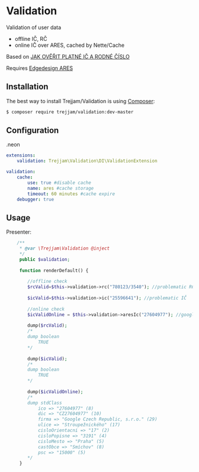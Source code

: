 Validation
==========

Validation of user data
<ul>
<li>offline IČ, RČ
<li>online IČ over ARES, cached by Nette/Cache
</ul>

Based on
[JAK OVĚŘIT PLATNÉ IČ A RODNÉ ČÍSLO](http://phpfashion.com/jak-overit-platne-ic-a-rodne-cislo)

Requires
[Edgedesign ARES](https://github.com/EdgedesignCZ/ares)


Installation
------------

The best way to install Trejjam/Validation is using  [Composer](http://getcomposer.org/):

```sh
$ composer require trejjam/validation:dev-master
```

Configuration
-------------

.neon
```yml
extensions:
	validation: Trejjam\Validation\DI\ValidationExtension

validation:
	cache:
		use: true #disable cache
		name: ares #cache storage
		timeout: 60 minutes #cache expire
	debugger: true
```

Usage
-----

Presenter:

```php
	/**
	 * @var \Trejjam\Validation @inject
	 */
	 public $validation;
	 
	 function renderDefault() {
	 
	    //offline check
	    $rcValid=$this->validation->rc("780123/3540"); //problematic RČ
	 
	    $icValid=$this->validation->ic("25596641"); //problematic IČ 
	 
	    //online check
	    $icValidOnline = $this->validation->aresIc("27604977"); //google IČ
        
        dump($rcValid);
        /*
        dump boolean
            TRUE
        */
        
        dump($icValid);
        /*
        dump boolean
            TRUE
        */
        
        dump($icValidOnline);        
        /*
        dump stdClass
	        ico => "27604977" (8)
	        dic => "CZ27604977" (10)
	        firma => "Google Czech Republic, s.r.o." (29)
	        ulice => "Stroupežnického" (17)
	        cisloOrientacni => "17" (2)
	        cisloPopisne => "3191" (4)
	        cisloMesto => "Praha" (5)
	        castObce => "Smíchov" (8)
	        psc => "15000" (5)
        */
	 }
```
